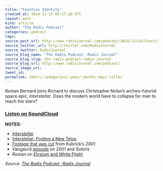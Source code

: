 ```yaml
---
title: "Faustian Identity"
created_at: 2014-11-15 03:17:10 UTC
layout: post
kind: article
author: "The Radix Podcast"
categories: podcast
tags: 
source_post_url: http://www.radixjournal.com/podcast/2014/11/14/faustian-identity
source_twitter_url: http://twitter.com/RadixJournal
source_twitter: RadixJournal
source_blog_name: "The Radix Podcast -Radix Journal"
source_blog_slug: the-radix-podcast-radix-journal
source_blog_url: http://www.radixjournal.com/podcast/
source_image_url: 
tweet_id:
permalink: /mntr/:categories/:year/:month/:day/:title/
---
```

<p>Roman Bernard joins Richard to discuss Christopher Nolan’s archeo-futurist space epic, <em>Interstellar</em>. Does the modern world have to collapse for man to reach the stars? </p>



<h3><a target="_blank" href="https://soundcloud.com/radixjournal/faustian-identity">Listen on SoundCloud</a></h3><p><strong>NOTES:</strong></p>

<ul>
<li><a href="http://www.imdb.com/title/tt0816692/"><em>Interstellar</em></a>  </li>
<li><a href="http://www.radixjournal.com/journal/interstellar-finding-a-new-telos">Interstellar: Finding a New Telos</a></li>
<li><a href="http://www.visual-memory.co.uk/amk/doc/brown3.html">Footage that was cut</a> from Kubrick’s <em>2001</em>  </li>
<li>Vangaurd <a href="http://www.radixjournal.com/vanguard-radio/podcast/2013/4/15/man-superman?rq=">episode</a> on <em>2001</em> and <em>Solaris</em>  </li>
<li>Roman on <a href="http://www.radixjournal.com/journal/2014/11/14/as-boring-as-paradise?rq=as%20boring%20as%20paradise"><em>Elysium</em> and White Flight</a></li>
</ul><div class="">
    <i>Source: <a href="http://www.radixjournal.com/podcast/">The Radix Podcast -Radix Journal</a></i>
</div>
